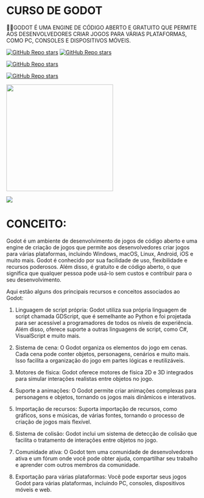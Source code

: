 # CURSO DE GODOT
👨‍⚖️GODOT É UMA ENGINE DE CÓDIGO ABERTO E GRATUITO QUE PERMITE AOS DESENVOLVEDORES CRIAR JOGOS PARA VÁRIAS PLATAFORMAS, COMO PC, CONSOLES E DISPOSITIVOS MÓVEIS. 

[![GitHub Repo stars](https://img.shields.io/badge/VILHALVA-GITHUB-03A9F4?logo=github)](https://github.com/VILHALVA) 
[![GitHub Repo stars](https://img.shields.io/badge/VEJA%20OS-VIDEOS-03A9F4?logo=youtube)](https://www.youtube.com/@vilhalva100/search?query=Godot)

[![GitHub Repo stars](https://img.shields.io/badge/VEJA-DOCUMENTAÇÃO-03A9F4?logo=google)](https://docs.godotengine.org/en/stable/) <br>

[![GitHub Repo stars](https://img.shields.io/badge/-PLAYLIST%20DO%20YOUTUBE-blueviolet)](https://youtube.com/playlist?list=PL-oJEh-N3A3SOPWuMuulbnJv0BFgvBnVG&si=QI5hJzt1a3lHyZ0z)

<img src="https://upload.wikimedia.org/wikipedia/commons/5/5a/Godot_logo.svg" align="center" width="280"> <br>

![](https://i.imgur.com/waxVImv.png)

# CONCEITO:
Godot é um ambiente de desenvolvimento de jogos de código aberto e uma engine de criação de jogos que permite aos desenvolvedores criar jogos para várias plataformas, incluindo Windows, macOS, Linux, Android, iOS e muito mais. Godot é conhecido por sua facilidade de uso, flexibilidade e recursos poderosos. Além disso, é gratuito e de código aberto, o que significa que qualquer pessoa pode usá-lo sem custos e contribuir para o seu desenvolvimento.

Aqui estão alguns dos principais recursos e conceitos associados ao Godot:

1. Linguagem de script própria: Godot utiliza sua própria linguagem de script chamada GDScript, que é semelhante ao Python e foi projetada para ser acessível a programadores de todos os níveis de experiência. Além disso, oferece suporte a outras linguagens de script, como C#, VisualScript e muito mais.

2. Sistema de cena: O Godot organiza os elementos do jogo em cenas. Cada cena pode conter objetos, personagens, cenários e muito mais. Isso facilita a organização do jogo em partes lógicas e reutilizáveis.

3. Motores de física: Godot oferece motores de física 2D e 3D integrados para simular interações realistas entre objetos no jogo.

4. Suporte a animações: O Godot permite criar animações complexas para personagens e objetos, tornando os jogos mais dinâmicos e interativos.

5. Importação de recursos: Suporta importação de recursos, como gráficos, sons e músicas, de várias fontes, tornando o processo de criação de jogos mais flexível.

6. Sistema de colisão: Godot inclui um sistema de detecção de colisão que facilita o tratamento de interações entre objetos no jogo.

7. Comunidade ativa: O Godot tem uma comunidade de desenvolvedores ativa e um fórum onde você pode obter ajuda, compartilhar seu trabalho e aprender com outros membros da comunidade.

8. Exportação para várias plataformas: Você pode exportar seus jogos Godot para várias plataformas, incluindo PC, consoles, dispositivos móveis e web.

